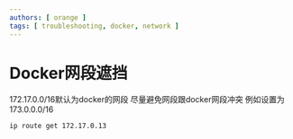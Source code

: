 ```yaml
---
authors: [ orange ]
tags: [ troubleshooting, docker, network ]
---
```


# Docker网段遮挡

172.17.0.0/16默认为docker的网段
尽量避免网段跟docker网段冲突
例如设置为173.0.0.0/16

```shell
ip route get 172.17.0.13
```
